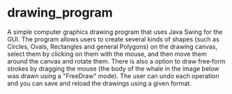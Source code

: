 # drawing_program
A simple computer graphics drawing program that uses Java Swing for the GUI. The program allows users to create several kinds of shapes (such as Circles, Ovals, Rectangles and general Polygons) on the drawing canvas, select them by clicking on them with the mouse, and then move them around the canvas and rotate them. There is also a option to draw free‐form strokes by dragging the mouse (the body of the whale in the image below was drawn using a "FreeDraw" mode). The user can undo each operation and you can save and reload the drawings using a given format. 
